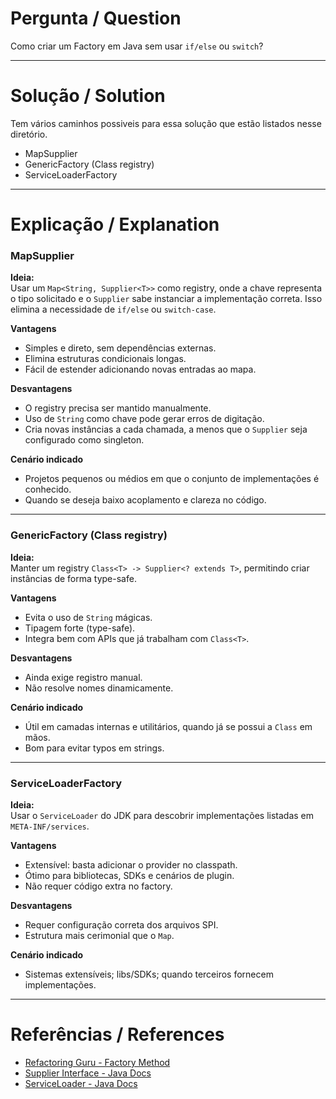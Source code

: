 # Pergunta / Question
Como criar um Factory em Java sem usar `if/else` ou `switch`?

---

# Solução / Solution
Tem vários caminhos possiveis para essa solução que estão listados nesse diretório.

- MapSupplier
- GenericFactory (Class registry)
- ServiceLoaderFactory

---

# Explicação / Explanation

### MapSupplier
**Ideia:**  
Usar um `Map<String, Supplier<T>>` como registry, onde a chave representa o tipo solicitado e o `Supplier` sabe 
instanciar a implementação correta.
Isso elimina a necessidade de `if/else` ou `switch-case`.

**Vantagens**
- Simples e direto, sem dependências externas.
- Elimina estruturas condicionais longas.
- Fácil de estender adicionando novas entradas ao mapa.

**Desvantagens**
- O registry precisa ser mantido manualmente.
- Uso de `String` como chave pode gerar erros de digitação.
- Cria novas instâncias a cada chamada, a menos que o `Supplier` seja configurado como singleton.

**Cenário indicado**
- Projetos pequenos ou médios em que o conjunto de implementações é conhecido.
- Quando se deseja baixo acoplamento e clareza no código.

---

### GenericFactory (Class registry)
**Ideia:**  
Manter um registry `Class<T> -> Supplier<? extends T>`, permitindo criar instâncias de forma type-safe.

**Vantagens**
- Evita o uso de `String` mágicas.
- Tipagem forte (type-safe).
- Integra bem com APIs que já trabalham com `Class<T>`.

**Desvantagens**
- Ainda exige registro manual.
- Não resolve nomes dinamicamente.

**Cenário indicado**
- Útil em camadas internas e utilitários, quando já se possui a `Class` em mãos.
- Bom para evitar typos em strings.

---

### ServiceLoaderFactory
**Ideia:**  
Usar o `ServiceLoader` do JDK para descobrir implementações listadas em `META-INF/services`.

**Vantagens**
- Extensível: basta adicionar o provider no classpath.
- Ótimo para bibliotecas, SDKs e cenários de plugin.
- Não requer código extra no factory.

**Desvantagens**
- Requer configuração correta dos arquivos SPI.
- Estrutura mais cerimonial que o `Map`.

**Cenário indicado**
- Sistemas extensíveis; libs/SDKs; quando terceiros fornecem implementações.

---

# Referências / References
- [Refactoring Guru - Factory Method](https://refactoring.guru/design-patterns/factory-method)  
- [Supplier Interface - Java Docs](https://docs.oracle.com/javase/8/docs/api/java/util/function/Supplier.html)  
- [ServiceLoader - Java Docs](https://docs.oracle.com/javase/8/docs/api/java/util/ServiceLoader.html)  

